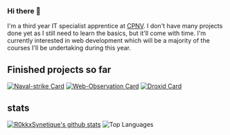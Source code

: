 ### Hi there 👋
I'm a third year IT specialist apprentice at [CPNV](https://www.cpnv.ch/). I don't have many projects done yet as I still need to learn the basics, but it'll come with time. I'm currently interested in web development which will be a majority of the courses I'll be undertaking during this year.

## Finished projects so far

[![Naval-strike Card](https://github-readme-stats.vercel.app/api/pin/?username=R0kkxSynetique&repo=Naval-strike)](https://github.com/R0kkxSynetique/Naval-strike)
[![Web-Observation Card](https://github-readme-stats.vercel.app/api/pin/?username=Mondotosz&repo=Web-Observation)](https://github.com/Mondotosz/Web-Observation)
[![Droxid Card](https://github-readme-stats.vercel.app/api/pin/?username=R0kkxSynetique&repo=Droxid)](https://github.com/R0kkxSynetique/Droxid)

## stats
[![R0kkxSynetique's github stats](https://github-readme-stats.vercel.app/api?username=R0kkxSynetique&count_private=true&show_icons=true)](https://github.com/R0kkxSynetique)
![Top Languages](https://github-readme-stats.vercel.app/api/top-langs/?username=R0kkxSynetique&layout=compact)
